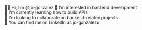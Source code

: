 🙋‍♂️ Hi, I'm @jo-gonzalez 
💜 I'm interested in backend development  
🌱 I'm currently learning how to build APIs  
🤝 I'm looking to collaborate on backend-related projects  
🔗 You can find me on LinkedIn as jo-gonzalezu
